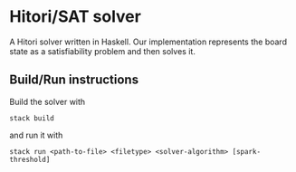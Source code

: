# Hitori/SAT solver

A Hitori solver written in Haskell. Our implementation represents the board state as a satisfiability problem and then solves it.

## Build/Run instructions

Build the solver with

```
stack build
```

and run it with

```
stack run <path-to-file> <filetype> <solver-algorithm> [spark-threshold]
```
